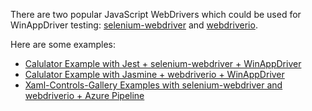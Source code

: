 There are two popular JavaScript WebDrivers which could be used for WinAppDriver testing: [selenium-webdriver](https://www.npmjs.com/package/selenium-webdriver) and [webdriverio](https://webdriver.io/).

Here are some examples:
- [Calulator Example with Jest + selenium-webdriver + WinAppDriver](https://github.com/react-native-windows/selenium-appium/tree/master/example)
- [Calulator Example with Jasmine + webdriverio + WinAppDriver](https://github.com/react-native-windows/selenium-webdriver-winappdriver-example)
- [Xaml-Controls-Gallery Examples with selenium-webdriver and webdriverio + Azure Pipeline](https://github.com/react-native-windows/winappdriver-js-webdriver-example)
